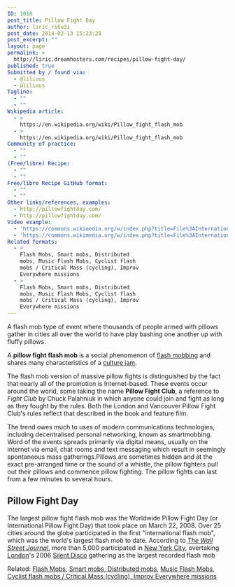 ```yaml
---
ID: 1018
post_title: Pillow Fight Day
author: liric_ri6u3i
post_date: 2014-02-13 15:23:28
post_excerpt: ""
layout: page
permalink: >
  http://liric.dreamhosters.com/recipes/pillow-fight-day/
published: true
Submitted by / found via:
  - @lilious
  - @lilious
Tagline:
  - ""
  - ""
Wikipedia article:
  - >
    https://en.wikipedia.org/wiki/Pillow_fight_flash_mob
  - >
    https://en.wikipedia.org/wiki/Pillow_fight_flash_mob
Community of practice:
  - ""
  - ""
(Free/libre) Recipe:
  - ""
  - ""
Free/libre Recipe GitHub format:
  - ""
  - ""
Other links/references, examples:
  - http://pillowfightday.com/
  - http://pillowfightday.com/
Video example:
  - 'https://commons.wikimedia.org/w/index.php?title=File%3AInternational_Pillow_Washington_DC_2014.webm'
  - 'https://commons.wikimedia.org/w/index.php?title=File%3AInternational_Pillow_Washington_DC_2014.webm'
Related formats:
  - >
    Flash Mobs, Smart mobs, Distributed
    mobs, Music Flash Mobs, Cyclist flash
    mobs / Critical Mass (cycling), Improv
    Everywhere missions
  - >
    Flash Mobs, Smart mobs, Distributed
    mobs, Music Flash Mobs, Cyclist flash
    mobs / Critical Mass (cycling), Improv
    Everywhere missions
---
```

A flash mob type of event where thousands of people armed with pillows gather in cities all over the world to have play bashing one another up with fluffy pillows.

A <b>pillow fight flash mob</b> is a social phenomenon of <a title="Flash mob" href="https://en.wikipedia.org/wiki/Flash_mob">flash mobbing</a> and shares many characteristics of a <a class="mw-redirect" title="Culture jam" href="https://en.wikipedia.org/wiki/Culture_jam">culture jam</a>.

The flash mob version of massive pillow fights is distinguished by the fact that nearly all of the promotion is Internet-based. These events occur around the world, some taking the name <b>Pillow Fight Club</b>, a reference to <i>Fight Club</i> by Chuck Palahniuk in which anyone could join and fight as long as they fought by the rules. Both the London and Vancouver Pillow Fight Club's rules reflect that described in the book and feature film.

The trend owes much to uses of modern communications technologies, including decentralised personal networking, known as smartmobbing. Word of the events spreads primarily via digital means, usually on the internet via email, chat rooms and text messaging which result in seemingly spontaneous mass gatherings.Pillows are sometimes hidden and at the exact pre-arranged time or the sound of a whistle, the pillow fighters pull out their pillows and commence pillow fighting. The pillow fights can last from a few minutes to several hours.
<h2><span id="Pillow_Fight_Day" class="mw-headline">Pillow Fight Day</span></h2>
The largest pillow fight flash mob was the Worldwide Pillow Fight Day (or International Pillow Fight Day) that took place on March 22, 2008. Over 25 cities around the globe participated in the first "international flash mob", which was the world's largest flash mob to date. According to <i><a title="The Wall Street Journal" href="https://en.wikipedia.org/wiki/The_Wall_Street_Journal">The Wall Street Journal</a></i>, more than 5,000 participated in <a title="New York City" href="https://en.wikipedia.org/wiki/New_York_City">New York City</a>, overtaking <a title="London" href="https://en.wikipedia.org/wiki/London">London</a>'s 2006 <a class="mw-redirect" title="Silent Disco" href="https://en.wikipedia.org/wiki/Silent_Disco">Silent Disco</a> gathering as the largest recorded flash mob

Related: <a title="Flash Mobs" href="http://www.co-creative-recipes.cc/recipes/flash-mobs/">Flash Mobs</a>, <a title="Smart Mob" href="http://www.co-creative-recipes.cc/recipes/smart-mob/">Smart mobs, </a><a href="http://www.co-creative-recipes.cc/recipes/distributed-mobs/">Distributed mobs</a>, <a title="Music Flash Mob" href="http://www.co-creative-recipes.cc/recipes/music-flash-mob/">Music Flash Mobs</a>, <a href="http://www.co-creative-recipes.cc/recipes/cyclist-flash-mobs-critical-mass-cycling/">Cyclist flash mobs / Critical Mass (cycling), </a><a title="Improv Everywhere Missions" href="http://www.co-creative-recipes.cc/recipes/improv-everywhere-missions/">Improv Everywhere missions</a>